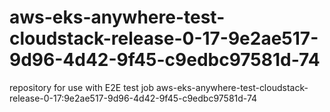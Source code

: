 # aws-eks-anywhere-test-cloudstack-release-0-17-9e2ae517-9d96-4d42-9f45-c9edbc97581d-74
repository for use with E2E test job aws-eks-anywhere-test-cloudstack-release-0-17:9e2ae517-9d96-4d42-9f45-c9edbc97581d-74
